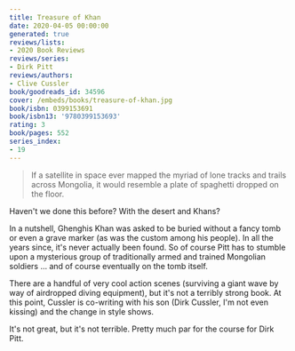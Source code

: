 ```yaml
---
title: Treasure of Khan
date: 2020-04-05 00:00:00
generated: true
reviews/lists:
- 2020 Book Reviews
reviews/series:
- Dirk Pitt
reviews/authors:
- Clive Cussler
book/goodreads_id: 34596
cover: /embeds/books/treasure-of-khan.jpg
book/isbn: 0399153691
book/isbn13: '9780399153693'
rating: 3
book/pages: 552
series_index:
- 19
---
```

> If a satellite in space ever mapped the myriad of lone tracks and trails across Mongolia, it would resemble a plate of spaghetti dropped on the floor.

Haven't we done this before? With the desert and Khans?  

<!--more-->

In a nutshell, Ghenghis Khan was asked to be buried without a fancy tomb or even a grave marker (as was the custom among his people). In all the years since, it's never actually been found. So of course Pitt has to stumble upon a mysterious group of traditionally armed and trained Mongolian soldiers ... and of course eventually on the tomb itself.  

There are a handful of very cool action scenes (surviving a giant wave by way of airdropped diving equipment), but it's not a terribly strong book. At this point, Cussler is co-writing with his son (Dirk Cussler, I'm not even kissing) and the change in style shows.  

It's not great, but it's not terrible. Pretty much par for the course for Dirk Pitt.